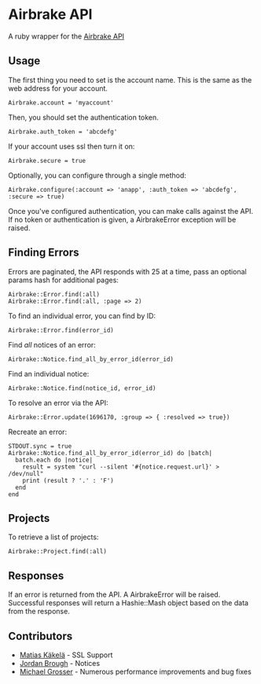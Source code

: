 Airbrake API
===========

A ruby wrapper for the [Airbrake API](http://airbrakeapp.com/pages/api)

Usage
-----

The first thing you need to set is the account name.  This is the same as the web address for your account.

    Airbrake.account = 'myaccount'

Then, you should set the authentication token.

    Airbrake.auth_token = 'abcdefg'

If your account uses ssl then turn it on:

    Airbrake.secure = true

Optionally, you can configure through a single method:

    Airbrake.configure(:account => 'anapp', :auth_token => 'abcdefg', :secure => true)

Once you've configured authentication, you can make calls against the API.  If no token or authentication is given, a AirbrakeError exception will be raised.

Finding Errors
--------------

Errors are paginated, the API responds with 25 at a time, pass an optional params hash for additional pages:

    Airbrake::Error.find(:all)
    Airbrake::Error.find(:all, :page => 2)

To find an individual error, you can find by ID:

    Airbrake::Error.find(error_id)

Find *all* notices of an error:

    Airbrake::Notice.find_all_by_error_id(error_id)

Find an individual notice:

    Airbrake::Notice.find(notice_id, error_id)

To resolve an error via the API:

    Airbrake::Error.update(1696170, :group => { :resolved => true})

Recreate an error:

    STDOUT.sync = true
    Airbrake::Notice.find_all_by_error_id(error_id) do |batch|
      batch.each do |notice|
        result = system "curl --silent '#{notice.request.url}' > /dev/null"
        print (result ? '.' : 'F')
      end
    end

Projects
--------

To retrieve a list of projects:

    Airbrake::Project.find(:all)

Responses
---------

If an error is returned from the API.  A AirbrakeError will be raised.  Successful responses will return a Hashie::Mash object based on the data from the response.


Contributors
------------

* [Matias Käkelä](https://github.com/massive) - SSL Support
* [Jordan Brough](https://github.com/jordan-brough) - Notices
* [Michael Grosser](https://github.com/grosser) - Numerous performance improvements and bug fixes
